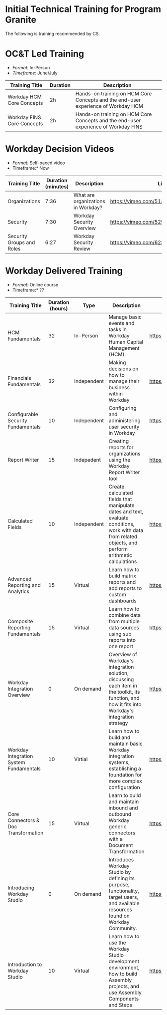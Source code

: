 # Initial Technical Training for Program Granite

The following is training recommended by CS.

# OC&T Led Training

- *Format:* In-Person
- *Timeframe:* June/July

| Training Title | Duration | Description | 
| --- | --- | --- |
| Workday HCM Core Concepts | 2h | Hands-on training on HCM Core Concepts and the end-user experience of Workday HCM |
| Workday FINS Core Concepts| 2h | Hands-on training on HCM Core Concepts and the end-user experience of Workday FINS |

# Workday Decision Videos

- *Format:* Self-paced video
- Timeframe:* Now

| Training Title | Duration (minutes) | Description | Link |
| --- | --- | --- | --- |
| Organizations | 7:36 | What are organizations in Workday? | https://vimeo.com/513579452/053ea122f7 |
| Security | 7:30 | Workday Security Overview | https://vimeo.com/525240022/c10c12f817 |
| Security Groups and Roles | 6:27 | Workday Security Review | https://vimeo.com/623795418/2e438a7cf7 |

# Workday Delivered Training

- *Format:* Online course
- Timeframe:* ?? 

| Training Title | Duration (hours) | Type | Description | Link |
| --- | --- | --- | --- | --- | 
| HCM Fundamentals | 32 | In-Person | Manage basic events and tasks in Workday Human Capital Management (HCM). | https://community.workday.com/node/82137 |
| Financials Fundamentals | 32 | Independent | Making decisions on how to manage their business within Workday | https://community.workday.com/node/82136 |
| Configurable Security Fundamentals | 10 | Independent | Configuring and administering user security in Workday | https://community.workday.com/node/82297 |
| Report Writer | 15 | Indepedent | Creating reports for organizations using the Workday Report Writer tool | https://community.workday.com/node/82308 |
| Calculated Fields | 10 | Independent | Create calculated fields that manipulate dates and text, evaluate conditions, work with data from related objects, and perform arithmetic calculations | https://community.workday.com/node/617467 | 
| Advanced Reporting and Analytics | 15 | Virtual | Learn how to build matrix reports and add reports to custom dashboards | https://community.workday.com/node/860926 |
| Composite Reporting Fundamentals | 15 | Virtual | Learn how to combine data from multiple data sources using sub reports into one report | https://community.workday.com/node/596285 |
| Workday Integration Overview | 0 | On demand |  Overview of Workday's integration solution, discussing each item in the toolkit, its function, and how it fits into Workday's integration strategy | https://community.workday.com/node/43916 | 
| Workday Integration System Fundamentals | 10 | Virtial | Learn how to build and maintain basic Workday integration systems, establishing a foundation for more complex configuration | https://community.workday.com/node/315352 |
| Core Connectors & Doc Transformation | 15 | Virtual |  Learn to build and maintain inbound and outbound Workday generic connectors with a Document Transformation | https://community.workday.com/node/772726 |
| Introducing Workday Studio | 0 | On demand | Introduces Workday Studio by defining its purpose, functionality, target users, and available resources found on Workday Community. | https://community.workday.com/node/785522 |
| Introduction to Workday Studio | 10 | Virtual |Learn how to use the Workday Studio development environment, how to build Assembly projects, and use Assembly Components and Steps |  https://community.workday.com/node/315350 |


